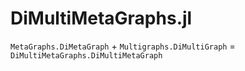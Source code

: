 # DiMultiMetaGraphs.jl

`MetaGraphs.DiMetaGraph` $+$ `Multigraphs.DiMultiGraph` $=$ `DiMultiMetaGraphs.DiMultiMetaGraph`

